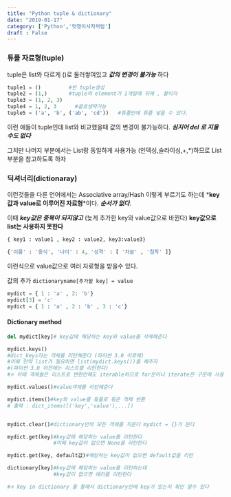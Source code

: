 ```yaml
---
title: "Python tuple & dictionary"
date: "2019-01-17"
category: ['Python','멋쟁이사자처럼']
draft : False
---
```


### 튜플 자료형(tuple)

tuple은 list와 다르게 ()로 둘러쌓여있고
__*값의 변경이 불가능*__ 하다

```python
tuple1 = ()         #빈 tuple생성
tuple2 = (1,)       #tuple의 element가 1개일때 뒤에 , 붙이자
tuple3 = (1, 2, 3)                 
tuple4 = 1, 2, 3      #괄호생략가능
tuple5 = ('a', 'b', ('ab', 'cd'))   #튜플안에 튜플 넣을 수 있다.
```

이런 애들이 tuple인데 
list와 비교했을때 값의 변경이 불가능하다.
*__심지어 del 로 지울수도 없다__*

그치만 나머지 부분에서는 List랑 동일하게 사용가능
(인덱싱,슬라이싱,+,*)하므로
List부분을 참고하도록 하자


### 딕셔너리(dictionaray)

이런것들을 다른 언어에서는 
Associative array/Hash 이렇게 부르기도 하는데
*__key값과 value로 이루어진 자료형__*이다. 
*__순서가 없다__*.

이때 __*key값은 중복이 되지않고*__ (늦게 추가한 key와 value값으로 바뀐다)
__key값으로 list는 사용하지 못한다__

```python
{ key1 : value1 , key2 : value2, key3:value3}

{'이름' : '옹식', '나이' : 4, '성격' : [ '차분' , '침착' ]}
```

이런식으로 value값으로 여러 자료형을 받을수 있다.


값의 추가 
`dictionaryname[추가할 key] = value` 

```python
mydict = { 1 : 'a' , 2: 'b'}
mydict[3] = 'c' 
mydict = { 1 : 'a' , 2 : 'b' , 3 : 'c'}
```


#### Dictionary method

```python
del mydict[key]# key값에 해당하는 key와 value를 삭제해준다

mydict.keys()
#dict_keys라는 객체를 리턴해준다 (파이썬 3.0 이후에)
#이때 만약 list가 필요하면 list(mydict.keys())를 해주자
#(파이썬 3.0 이전에는 리스트를 리턴한다)
#፠ 이때 객체들은 리스트로 변환안해도 iterable하므로 for문이나 iterate한 구문에 사용할 수 있다

mydict.values()#value객체를 리턴해준다

mydict.items()#key와 value를 튜플로 묶은 객체 반환
# 출력 : dict_items([('key','value'),...])


mydict.clear()#dictionary안의 모든 객체를 지운다 mydict = {}가 된다

mydict.get(key)#key값에 해당하는 value를 리턴한다
               #이때 key값이 없으면 None을 리턴한다

mydict.get(key, default값)#해당하는 key값이 없으면 default값을 리턴

dictionary[key]#key값에 해당하는 value를 리턴하는데
               #key값이 없으면 에러를 리턴한다

#፠ key in dictionary 를 통해서 dictionary안에 key가 있는지 확인 할수 있다
```